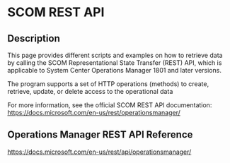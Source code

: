 # SCOM REST API


## Description
This page provides different scripts and examples on how to retrieve data by calling the SCOM Representational State Transfer (REST) API, which is applicable to System Center Operations Manager 1801 and later versions.

The program supports a set of HTTP operations (methods) to create, retrieve, update, or delete access to the operational data

For more information, see the official SCOM REST API documentation:  
https://docs.microsoft.com/en-us/rest/operationsmanager/

## Operations Manager REST API Reference
https://docs.microsoft.com/en-us/rest/api/operationsmanager/
